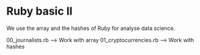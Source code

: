 # Ruby basic II

We use the array and the hashes of Ruby for analyse data science.

00_journalists.rb --> Work with array
01_cryptocurrencies.rb --> Work with hashes
